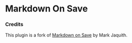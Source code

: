 # Markdown On Save


### Credits

This plugin is a fork of [Markdown on Save](https://wordpress.org/plugins/markdown-on-save/) by Mark Jaquith.